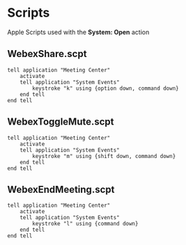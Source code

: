 # Scripts

Apple Scripts used with the **System: Open** action

## WebexShare.scpt

```
tell application "Meeting Center"
	activate
	tell application "System Events"
		keystroke "k" using {option down, command down}
	end tell
end tell
```

## WebexToggleMute.scpt

```
tell application "Meeting Center"
	activate
	tell application "System Events"
		keystroke "m" using {shift down, command down}
	end tell
end tell
```

## WebexEndMeeting.scpt

```
tell application "Meeting Center"
	activate
	tell application "System Events"
		keystroke "l" using {command down}
	end tell
end tell
```

